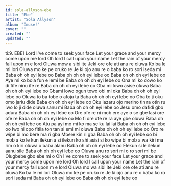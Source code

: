 ```yaml
---
id: sola-allyson-ebe
title: "Ebe"
artist: "Sola Allyson"
album: "Imuse!"
cover: ""
created: ""
updated: ""
---
```


ti:9.  EBE]
Lord I've come to seek your face
Let your grace and your mercy come upon me lord
Oh lord I call upon your name
Let the rain of your mercy fall upon m e lord
Oluwa mow a sibi ite
Jeki ore ofe ati anu re oluwa
Ko ba le mi lori
Oluwa mo ke pe oruko re
Je ki ojo anu re o baba ko ro sori iseda mi
Baba oh oh eyi lebe oo
Baba oh oh oh eyi lebe oo
Baba oh oh oh eyi lebe oo
Aye mi ko bola fun e lemi be
Baba oh oh oh eyi lebe oo
Ona mi ko dowo ko di fife ninu ife re
Baba oh oh oh eyi lebe oo
Gba mi lowo asise oluwa
Baba oh oh oh eyi lebe oo
Gbami lowo ogun towo obi mi oka
Baba oh oh oh eyi lebe oo
Oluwa to ba tobe o afoju ta
Baba oh oh oh eyi lebe oo
Oba to ji oku omo jariu dide
Baba oh oh oh eyi lebe oo
Oku lazaru ojo merino tin ra otin ru iwo lo ji dide oluwa sanu mi
Baba oh oh oh eyi lebe oo
Jesu omo dafidi gbo adura
Baba oh oh oh eyi lebe oo
Ore ofe re ni mob ere aye o se gbe lasi ore ofe re
Baba oh oh oh eyi lebe oo
Mo fi ore ofe re ra aye gbe oluwa
Baba oh oh oh eyi lebe oo
Atu pa ayi mo mi ko ma se ku lai lai
Baba oh oh oh eyi lebe oo
Iwo ni opo fitila ton tan si emi mi oluwa
Baba oh oh oh eyi lebe oo
Oro re wipe bi mo bere ma ri gba
Mbere kin ri gba
Baba oh oh oh eyi lebe oo
bi mob a ko le kun ilekun a si ilekun ko shi
asisi si ko wipe bi mob a wa kiri ma rim o kiri
oluwa o baba alanu
Baba oh oh oh eyi lebe oo
Elekun si le ilekun aanu sile
Baba oh oh oh eyi lebe oo
Oluwa anu ro sori mi o ro sori mi be
Olugbebe gbo ebe mi o
Oh I've come to seek your face
Let your grace and your mercy come upon me lord
Oh lord I call upon your name
Let the rain of your mercy fall upon m e lord
Oluwa mo wa sibi ite
Jeki ore ofe ati anu re oluwa
Ko ba le mi lori
Oluwa mo ke pe oruko re
Je ki ojo anu re o baba ko ro sori iseda mi
Baba oh oh eyi lebe oo
Baba oh oh oh eyi lebe oo